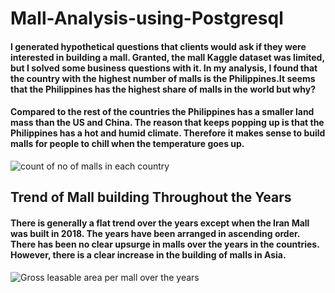 # Mall-Analysis-using-Postgresql
#### I generated hypothetical questions that clients would ask if they were interested in building a mall. Granted, the mall Kaggle dataset was limited, but I solved  some business questions with it. In my analysis, I found that the country with the highest number of malls is the Philippines.It seems that the Philippines has the highest share of malls in the world but why?

#### Compared to the rest of the countries the Philippines has a smaller land mass than the US and China. The reason that keeps popping up is that the Philippines has a hot and humid climate. Therefore it makes sense to build malls for people to chill when the temperature goes up.

![count of no of malls in each country](https://github.com/JORDANGAMBA99/Mall-Analysis-using-Postgresql/assets/112898413/2d856d46-19cb-40c8-8ab9-9a10ae1f7089)

## Trend of Mall building Throughout the Years

#### There is generally a flat trend over the years except when the Iran Mall was built in 2018. The years have been arranged in ascending order. There has been no clear upsurge in malls over the years in the countries. However, there is a clear increase in the building of malls in Asia.


![Gross leasable area per mall over the years](https://github.com/JORDANGAMBA99/Mall-Analysis-using-Postgresql/assets/112898413/6d40e95e-6e2a-420c-967a-ca88498dea02)

